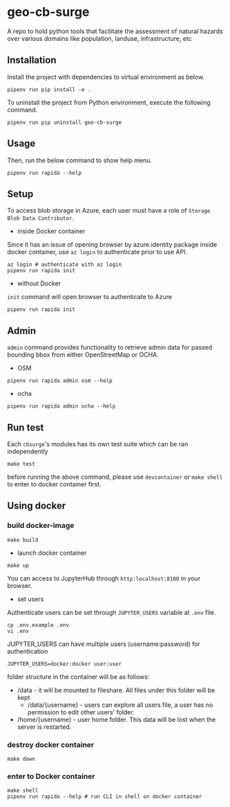 # geo-cb-surge
A repo to hold python tools that facilitate the assessment of natural hazards over various domains like population, landuse, infrastructure, etc  

## Installation

Install the project with dependencies to virtual environment as below.

```shell
pipenv run pip install -e .
```

To uninstall the project from Python environment, execute the following command.

```shell
pipenv run pip uninstall geo-cb-surge
```

## Usage

Then, run the below command to show help menu.

```shell
pipenv run rapida --help
```

## Setup

To access blob storage in Azure, each user must have a role of `Storage Blob Data Contributor`.

- inside Docker container

Since it has an issue of opening browser by azure.identity package inside docker container, use `az login` to authenticate prior to use API.

```shell
az login # authenticate with az login
pipenv run rapida init
```

- without Docker

`init` command will open browser to authenticate to Azure

```shell
pipenv run rapida init
```

## Admin

`admin` command provides functionality to retrieve admin data for passed bounding bbox from either OpenStreetMap or OCHA.

- OSM

```shell
pipenv run rapida admin osm --help
```

- ocha

```shell
pipenv run rapida admin ocha --help
```

## Run test

Each `cbsurge`'s modules has its own test suite which can be ran independently

```shell
make test
```

before running the above command, please use `devcontainer` or `make shell` to enter to docker container first.

## Using docker

### build docker-image

```shell
make build
```

- launch docker container

```shell
make up
```

You can access to JupyterHub through `http:localhost:8100` in your browser. 

- set users

Authenticate users can be set through `JUPYTER_USERS` variable at `.env` file.

```
cp .env.example .env
vi .env
```

JUPYTER_USERS can have multiple users (username:password) for authentication

```shell
JUPYTER_USERS=docker:docker user:user
```

folder structure in the container will be as follows:

- /data - it will be mounted to fileshare. All files under this folder will be kept
  - /data/{username} - users can explore all users file, a user has no permission to edit other users' folder.
- /home/{username} - user home folder. This data will be lost when the server is restarted.

### destroy docker container

```shell
make down
```

### enter to Docker container

```shell
make shell
pipenv run rapida --help # run CLI in shell on docker container
```